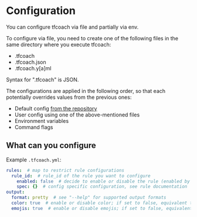 # Configuration

You can configure tfcoach via file and partially via env.

To configure via file, you need to create one of the following files in the same directory where you execute tfcoach:

- .tfcoach
- .tfcoach.json
- .tfcoach.y[a]ml

Syntax for ".tfcoach" is JSON.

The configurations are applied in the following order, so that each potentially overrides values
from the previous ones:

- Default config [from the repository](https://github.com/Marcel2603/tfcoach/blob/main/cmd/config/.tfcoach.default.yml)
- User config using one of the above-mentioned files
- Environment variables
- Command flags

## What can you configure

Example `.tfcoach.yml`:

```yaml
rules:  # map to restrict rule configurations
  rule_id:  # rule_id of the rule you want to configure
    enabled: false  # decide to enable or disable the rule (enabled by default)
    spec: {}  # config specific configuration, see rule documentation
output:
  format: pretty  # see "--help" for supported output formats
  color: true  # enable or disable color; if set to false, equivalent to the "--no-color" flag
  emojis: true  # enable or disable emojis; if set to false, equivalent to the "--no-emojis" flag
```
